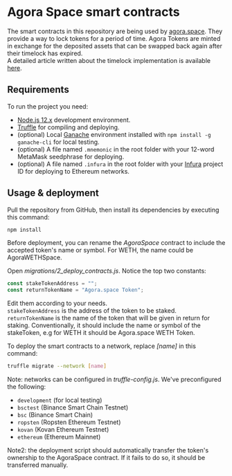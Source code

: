 # Agora Space smart contracts

The smart contracts in this repository are being used by [agora.space](https://agora.space). They provide a way to lock tokens for a period of time. Agora Tokens are minted in exchange for the deposited assets that can be swapped back again after their timelock has expired.  
A detailed article written about the timelock implementation is available [here](https://github.com/zgendao/agora.space/wiki/Timelock-implementation-possibilities-in-smart-contracts).

## Requirements

To run the project you need:

- [Node.js 12.x](https://nodejs.org/download/release/latest-v12.x) development environment.
- [Truffle](https://www.trufflesuite.com/truffle) for compiling and deploying.
- (optional) Local [Ganache](https://www.trufflesuite.com/ganache) environment installed with `npm install -g ganache-cli` for local testing.
- (optional) A file named `.mnemonic` in the root folder with your 12-word MetaMask seedphrase for deploying.
- (optional) A file named `.infura` in the root folder with your [Infura](https://infura.io) project ID for deploying to Ethereum networks.

## Usage & deployment

Pull the repository from GitHub, then install its dependencies by executing this command:

```bash
npm install
```

Before deployment, you can rename the _AgoraSpace_ contract to include the accepted token's name or symbol. For WETH, the name could be AgoraWETHSpace.

Open _migrations/2_deploy_contracts.js_. Notice the top two constants:

```javascript
const stakeTokenAddress = "";
const returnTokenName = "Agora.space Token";
```

Edit them according to your needs.  
`stakeTokenAddress` is the address of the token to be staked.  
`returnTokenName` is the name of the token that will be given in return for staking. Conventionally, it should include the name or symbol of the stakeToken, e.g for WETH it should be Agora.space WETH Token.

To deploy the smart contracts to a network, replace _[name]_ in this command:

```bash
truffle migrate --network [name]
```

Note: networks can be configured in _truffle-config.js_. We've preconfigured the following:

- `development` (for local testing)
- `bsctest` (Binance Smart Chain Testnet)
- `bsc` (Binance Smart Chain)
- `ropsten` (Ropsten Ethereum Testnet)
- `kovan` (Kovan Ethereum Testnet)
- `ethereum` (Ethereum Mainnet)

Note2: the deployment script should automatically transfer the token's ownership to the AgoraSpace contract. If it fails to do so, it should be transferred manually.
